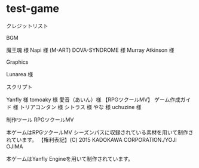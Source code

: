 # test-game
クレジットリスト

BGM

魔王魂 様
Napi 様 (M-ART)
DOVA-SYNDROME 様
Murray Atkinson 様

Graphics
 
Lunarea 様

スクリプト

Yanfly 様
tomoaky 様
愛音（あいん）様
【RPGツクールMV】 ゲーム作成ガイド 様
トリアコンタン 様
シトラス 様
やな 様
uchuzine 様

制作ツール
RPGツクールMV

本ゲームはRPGツクールMV シーズンパスに収録されている素材を用いて制作されています。
【権利表記】(C) 2015 KADOKAWA CORPORATION./YOJI OJIMA

本ゲームはYanfly Engineを用いて制作されています。
